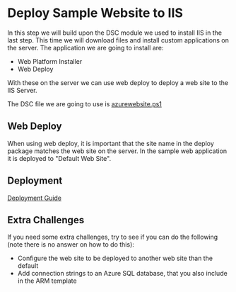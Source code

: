 # Deploy Sample Website to IIS
In this step we will build upon the DSC module we used to install IIS in the last step. This time we will download files and install custom applications on the server. 
The application we are going to install are: 
- Web Platform Installer 
- Web Deploy 

With these on the server we can use web deploy to deploy a web site to the IIS Server.

The DSC file we are going to use is [azurewebsite.ps1](before/azuredkwebsite.ps1)  

## Web Deploy 
When using web deploy, it is important that the site name in the deploy package matches the web site on the server. In the sample web application it is deployed to "Default Web Site".

## Deployment
[Deployment Guide](../../docs/deployment.md)   

## Extra Challenges
If you need some extra challenges, try to see if you can do the following (note there is no answer on how to do this):
- Configure the web site to be deployed to another web site than the default
- Add connection strings to an Azure SQL database, that you also include in the ARM template